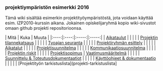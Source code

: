 ### projektiympäristön esimerkki  2016

Tämä wiki sisältää esimerkin projektityöympäristöstä, jota voidaan käyttää esim. IZP2010-kurssin aikana.
Jokainen opiskelijaryhmä kopio wiki-sivustot omaan github projekti repositorioonsa. 

| Mitä | Kuka | Muuta |
|:----:|:----:|:-----:|:-----:|
| [Aikataulut](projektin-aikataulu) | | | |
| [Projektin tilannekatsaus](projektin-status) | | | |
| [Tyoajan seuranta](tyoajan-seuranta) | | | |
| [Projektiryhmän esittely](projektiryhman-esittely) | | | |
| [Aikatalut](projektin-aikataulu) | | | |
| [Projektisuunnitelma](projektisuunnitelma) | | | |
| [Kommunikaatiosuunnitelma](projektin-kommunikaatiosuunnitelma) | | | |
| [Projektin riskit](projektin-riskienhallintasuunnitelma) | | | |
| [Projektisopimus](projektisopimukset)
| [Vaatimusmääritelmä](vaatimusmaarittely) | | | |
| [Suunnittelu & Toteutusdokumentaatiot](suunnittelu-ja-toteutus) | | | |
| [Käyttöohjeet & dokumentaatio](installation-guide) | | | |
| [Projektityön tarkistuslista](projekti-tarkistuslista]



